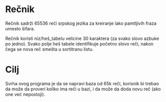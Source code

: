# Rečnik
Rečnik sadrži 65536 reči srpskog jezika za kreiranje lako pamtljivih fraza umesto šifara.

Rečnik koristi niz/heš_tabelu velicine 30 karaktera (za svako slovo azbuke po jedno).
Svako polje heš tabele identifikuje početno slovo reči, nakon čega se nova reč smešta u sortitranu listu.

# Cilj
Svrha ovog programa je da se napravi baza od 65k reči, korisnik bi trebao da može da proveri koliko ima reči u bazi, i da može da doda novu reč (ako one već nepostoji).


